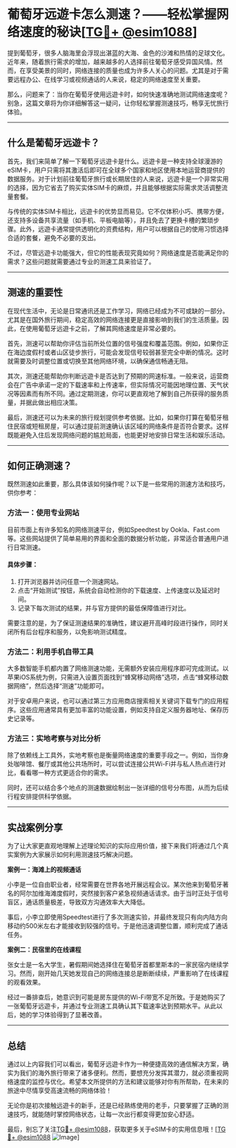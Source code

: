 # 葡萄牙远遊卡怎么测速？——轻松掌握网络速度的秘诀[[TG💪+ @esim1088](https://t.me/s/esim1088)]

提到葡萄牙，很多人脑海里会浮现出湛蓝的大海、金色的沙滩和热情的足球文化。近年来，随着旅行需求的增加，越来越多的人选择前往葡萄牙感受异国风情。然而，在享受美景的同时，网络连接的质量也成为许多人关心的问题。尤其是对于需要远程办公、在线学习或视频通话的人来说，稳定的网络速度至关重要。

那么，问题来了：当你在葡萄牙使用远遊卡时，如何快速准确地测试网络速度呢？别急，这篇文章将为你详细解答这一疑问，让你轻松掌握测速技巧，畅享无忧旅行体验。

---

## 什么是葡萄牙远遊卡？

首先，我们来简单了解一下葡萄牙远遊卡是什么。远遊卡是一种支持全球漫游的eSIM卡，用户只需将其激活后即可在全球多个国家和地区使用本地运营商提供的数据服务。对于计划前往葡萄牙旅行或长期居住的人来说，远遊卡是一个非常实用的选择，因为它省去了购买实体SIM卡的麻烦，并且能够根据实际需求灵活调整流量套餐。

与传统的实体SIM卡相比，远遊卡的优势显而易见。它不仅体积小巧、携带方便，还支持多设备共享流量（如手机、平板电脑等），并且免去了更换卡槽的繁琐步骤。此外，远遊卡通常提供透明化的资费结构，用户可以根据自己的使用习惯选择合适的套餐，避免不必要的支出。

不过，尽管远遊卡功能强大，但它的性能表现究竟如何？网络速度是否能满足你的需求？这些问题就需要通过专业的测速工具来验证了。

---

## 测速的重要性

在现代生活中，无论是日常通讯还是工作学习，网络已经成为不可或缺的一部分。尤其是在国外旅行期间，稳定高效的网络连接更是直接影响到我们的生活质量。因此，在使用葡萄牙远遊卡之前，了解其网络速度是非常必要的。

首先，测速可以帮助你评估当前所处位置的信号强度和覆盖范围。例如，如果你正在海边度假村或者山区徒步旅行，可能会发现信号较弱甚至完全中断的情况。这时就需要及时调整位置或切换至其他网络环境，以确保通信畅通无阻。

其次，测速还能帮助你判断远遊卡是否达到了预期的网速标准。一般来说，运营商会在广告中承诺一定的下载速率和上传速率，但实际情况可能因地理位置、天气状况等因素而有所不同。通过定期测速，你可以更直观地了解到自己所获得的服务质量，并据此做出相应决策。

最后，测速还可以为未来的旅行规划提供参考依据。比如，如果你打算在葡萄牙租住民宿或短租房屋，可以通过提前测速确认该区域的网络条件是否符合要求。这样既能避免入住后发现网络问题的尴尬局面，也能更好地安排日常生活和娱乐活动。

---

## 如何正确测速？

既然测速如此重要，那么具体该如何操作呢？以下是一些常用的测速方法和技巧，供你参考：

### 方法一：使用专业网站

目前市面上有许多知名的网络测速平台，例如Speedtest by Ookla、Fast.com等。这些网站提供了简单易用的界面和全面的数据分析功能，非常适合普通用户进行日常测速。

#### 具体步骤：
1. 打开浏览器并访问任意一个测速网站。
2. 点击“开始测试”按钮，系统会自动检测你的下载速度、上传速度以及延迟时间。
3. 记录下每次测试的结果，并与官方提供的最低保障值进行对比。

需要注意的是，为了保证测速结果的准确性，建议避开高峰时段进行操作，同时关闭所有后台程序和服务，以免影响测试精度。

### 方法二：利用手机自带工具

大多数智能手机都内置了网络测速功能，无需额外安装应用程序即可完成测试。以苹果iOS系统为例，只需进入设置页面找到“蜂窝移动网络”选项，点击“蜂窝移动数据网络”，然后选择“测速”功能即可。

对于安卓用户来说，也可以通过第三方应用商店搜索相关关键词下载专门的应用程序。这些应用通常具有更加丰富的功能设置，例如支持自定义服务器地址、保存历史记录等。

### 方法三：实地考察与对比分析

除了依赖线上工具外，实地考察也是衡量网络速度的重要手段之一。例如，当你身处咖啡馆、餐厅或其他公共场所时，可以尝试连接公共Wi-Fi并与私人热点进行对比，看看哪一种方式更适合你的需求。

同时，还可以结合多个地点的测速数据绘制出一张详细的信号分布图，从而为后续行程安排提供科学依据。

---

## 实战案例分享

为了让大家更直观地理解上述理论知识的实际应用价值，接下来我们将通过几个真实案例为大家展示如何利用测速技巧解决问题。

**案例一：海滩上的视频通话**

小李是一位自由职业者，经常需要在世界各地开展远程会议。某次他来到葡萄牙著名的阿尔加维海滩度假时，突然接到客户紧急视频通话请求。由于当时正处于信号盲区，通话质量极差，导致双方沟通效率大大降低。

事后，小李立即使用Speedtest进行了多次测速实验，并最终发现只有向内陆方向移动约500米左右才能接收到较强的信号。于是他迅速调整位置，顺利完成了通话任务。

**案例二：民宿里的在线课程**

张女士是一名大学生，暑假期间她选择住在葡萄牙首都里斯本的一家民宿内继续学习。然而，刚开始几天她发现自己的网络连接总是断断续续，严重影响了在线课程的观看效果。

经过一番排查后，她意识到可能是房东提供的Wi-Fi带宽不足所致。于是她购买了一张葡萄牙远遊卡，并通过专业测速工具确认其下载速率达到预期水平。从此以后，她的学习体验得到了显著改善。

---

## 总结

通过以上内容我们可以看出，葡萄牙远遊卡作为一种便捷高效的通信解决方案，确实为我们的海外旅行带来了诸多便利。然而，要想充分发挥其潜力，就必须重视网络速度的监控与优化。希望本文所提供的方法和建议能够对你有所帮助，在未来的旅途中尽情享受高速流畅的网络体验！

无论你是初次接触远遊卡的新手，还是已经熟练使用的老手，只要掌握了正确的测速技巧，就能随时掌控网络状态，让每一次出行都变得更加安心舒适。

最后，别忘了关注[TG💪+ @esim1088](https://t.me/s/esim1088)，获取更多关于eSIM卡的实用信息哦！[[TG💪+ @esim1088](https://t.me/s/esim1088) ![Image](https://i.postimg.cc/4NQfJmqS/Snipaste-2025-05-13-00-14-12.png)]